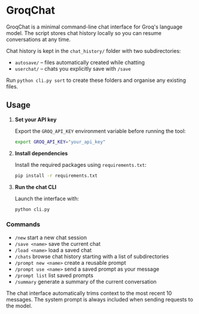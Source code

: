 # GroqChat

GroqChat is a minimal command-line chat interface for Groq's language model. The script stores chat history locally so you can resume conversations at any time.

Chat history is kept in the `chat_history/` folder with two subdirectories:
* `autosave/`  – files automatically created while chatting
* `userchat/` – chats you explicitly save with `/save`

Run `python cli.py sort` to create these folders and organise any existing files.

## Usage

1. **Set your API key**

   Export the `GROQ_API_KEY` environment variable before running the tool:

   ```bash
   export GROQ_API_KEY="your_api_key"
   ```

2. **Install dependencies**

   Install the required packages using `requirements.txt`:

   ```bash
   pip install -r requirements.txt
   ```

3. **Run the chat CLI**

   Launch the interface with:

   ```bash
   python cli.py
   ```

### Commands

- `/new` start a new chat session
- `/save <name>` save the current chat
- `/load <name>` load a saved chat
- `/chats` browse chat history starting with a list of subdirectories
- `/prompt new <name>` create a reusable prompt
- `/prompt use <name>` send a saved prompt as your message
- `/prompt list` list saved prompts
- `/summary` generate a summary of the current conversation

The chat interface automatically trims context to the most recent 10
messages. The system prompt is always included when sending requests to
the model.


